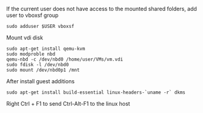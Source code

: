 If the current user does not have access to the mounted shared folders, add user to vboxsf group 
```
sudo adduser $USER vboxsf
```

Mount vdi disk
```
sudo apt-get install qemu-kvm
sudo modproble nbd
qemu-nbd -c /dev/nbd0 /home/user/VMs/vm.vdi
sudo fdisk -l /dev/nbd0
sudo mount /dev/nbd0p1 /mnt
```

After install guest additions
```
sudo apt-get install build-essential linux-headers-`uname -r` dkms
```

Right Ctrl + F1 to send Ctrl-Alt-F1 to the linux host
